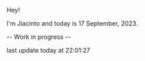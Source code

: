 Hey!

I'm Jiacinto and today is 17 September, 2023.

-- Work in progress --

last update today at 22:01:27 